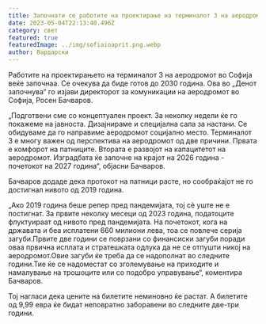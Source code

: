 ```yaml
---
title: Започнати се работите на проектирање на терминалот 3 на аеродромот во Софија
date: 2023-05-04T22:13:40.496Z
category: свет
featured: true
featuredImage: ../img/sofiaioaprit.png.webp
author: Вардарски
---
```


Работите на проектирањето на терминалот 3 на аеродромот во Софија веќе започнаа. Се очекува да биде готов до 2030 година. Ова во „Денот започнува“ го изјави директорот за комуникации на аеродромот во Софија, Росен Бачваров.

„Подготвени сме со концептуален проект. За неколку недели ќе го покажеме на јавноста. Дизајнираме и специјална сала за настани. Се обидуваме да го направиме аеродромот социјално место. Терминалот 3 е многу важен од перспектива на аеродромот од две причини. Првата е комфорот на патниците. Втората е развојот на капацитетот на аеродромот. Изградбата ќе започне на крајот на 2026 година - почетокот на 2027 година“, објасни Бачваров.

Бачваров додаде дека протокот на патници расте, но сообраќајот не го достигнал нивото од 2019 година.

„Ако 2019 година беше репер пред пандемијата, тој сè уште не е постигнат. За првите неколку месеци од 2023 година, податоците флуктуираат од нивото пред пандемијата. На почетокот, кога на државата и беа исплатени 660 милиони лева, тоа се повлече серија загуби.Првите две години се поврзани со финансиски загуби поради оваа првична исплата и стратешката одлука да не се отпушти никој на аеродромот.Овие загуби ќе треба да се надополнат во следните години.Тие ќе се надоместат со зголемување на приходите и намалување на трошоците или со подобро управување“, коментира Бачваров.

Тој нагласи дека цените на билетите неминовно ќе растат. А билетите од 9,99 евра ќе бидат неповратно заборавени во следните две-три години.

